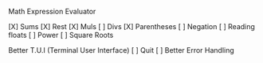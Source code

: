Math Expression Evaluator

[X] Sums
[X] Rest
[X] Muls
[ ] Divs
[X] Parentheses
[ ] Negation
[ ] Reading floats
[ ] Power
[ ] Square Roots


Better T.U.I  (Terminal User Interface)
    [ ] Quit
    [ ] Better Error Handling
